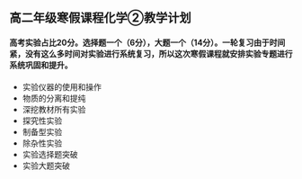 ## 高二年级寒假课程化学②教学计划



#### 高考实验占比20分。选择题一个（6分），大题一个（14分）。一轮复习由于时间紧，没有这么多时间对实验进行系统复习，所以这次寒假课程就安排实验专题进行系统巩固和提升。

- 实验仪器的使用和操作
- 物质的分离和提纯
- 深挖教材所有实验
- 探究性实验
- 制备型实验
- 除杂性实验
- 实验选择题突破
- 实验大题突破
